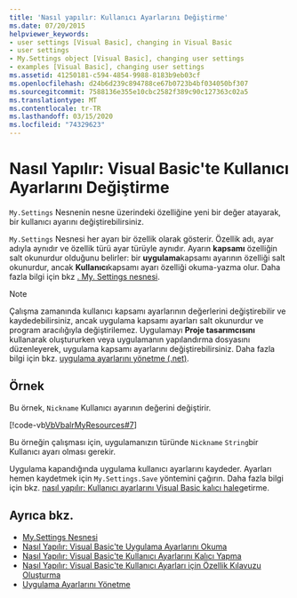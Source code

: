 ```yaml
---
title: 'Nasıl yapılır: Kullanıcı Ayarlarını Değiştirme'
ms.date: 07/20/2015
helpviewer_keywords:
- user settings [Visual Basic], changing in Visual Basic
- user settings
- My.Settings object [Visual Basic], changing user settings
- examples [Visual Basic], changing user settings
ms.assetid: 41250181-c594-4854-9988-8183b9eb03cf
ms.openlocfilehash: d24b6d239c894788ce67b0723b4bf034050bf307
ms.sourcegitcommit: 7588136e355e10cbc2582f389c90c127363c02a5
ms.translationtype: MT
ms.contentlocale: tr-TR
ms.lasthandoff: 03/15/2020
ms.locfileid: "74329623"
---
```

# <a name="how-to-change-user-settings-in-visual-basic"></a>Nasıl Yapılır: Visual Basic'te Kullanıcı Ayarlarını Değiştirme

`My.Settings` Nesnenin nesne üzerindeki özelliğine yeni bir değer atayarak, bir kullanıcı ayarını değiştirebilirsiniz.  
  
 `My.Settings` Nesnesi her ayarı bir özellik olarak gösterir. Özellik adı, ayar adıyla aynıdır ve özellik türü ayar türüyle aynıdır. Ayarın **kapsamı** özelliğin salt okunurdur olduğunu belirler: bir **uygulama**kapsamı ayarının özelliği salt okunurdur, ancak **Kullanıcı**kapsamı ayarı özelliği okuma-yazma olur. Daha fazla bilgi için bkz [. My. Settings nesnesi](../../../../visual-basic/language-reference/objects/my-settings-object.md).  
  
> [!NOTE]
> Çalışma zamanında kullanıcı kapsamı ayarlarının değerlerini değiştirebilir ve kaydedebilirsiniz, ancak uygulama kapsamı ayarları salt okunurdur ve program aracılığıyla değiştirilemez. Uygulamayı **Proje tasarımcısını** kullanarak oluştururken veya uygulamanın yapılandırma dosyasını düzenleyerek, uygulama kapsamı ayarlarını değiştirebilirsiniz. Daha fazla bilgi için bkz. [uygulama ayarlarını yönetme (.net)](/visualstudio/ide/managing-application-settings-dotnet).  
  
## <a name="example"></a>Örnek  

 Bu örnek, `Nickname` Kullanıcı ayarının değerini değiştirir.  
  
 [!code-vb[VbVbalrMyResources#7](~/samples/snippets/visualbasic/VS_Snippets_VBCSharp/VbVbalrMyResources/VB/Form1.vb#7)]  
  
 Bu örneğin çalışması için, uygulamanızın türünde `Nickname` `String`bir Kullanıcı ayarı olması gerekir.  
  
 Uygulama kapandığında uygulama kullanıcı ayarlarını kaydeder. Ayarları hemen kaydetmek için `My.Settings.Save` yöntemini çağırın. Daha fazla bilgi için bkz. [nasıl yapılır: Kullanıcı ayarlarını Visual Basic kalıcı hale](../../../../visual-basic/developing-apps/programming/app-settings/how-to-persist-user-settings.md)getirme.  
  
## <a name="see-also"></a>Ayrıca bkz.

- [My.Settings Nesnesi](../../../../visual-basic/language-reference/objects/my-settings-object.md)
- [Nasıl Yapılır: Visual Basic'te Uygulama Ayarlarını Okuma](../../../../visual-basic/developing-apps/programming/app-settings/how-to-read-application-settings.md)
- [Nasıl Yapılır: Visual Basic'te Kullanıcı Ayarlarını Kalıcı Yapma](../../../../visual-basic/developing-apps/programming/app-settings/how-to-persist-user-settings.md)
- [Nasıl Yapılır: Visual Basic'te Kullanıcı Ayarları için Özellik Kılavuzu Oluşturma](../../../../visual-basic/developing-apps/programming/app-settings/how-to-create-property-grids-for-user-settings.md)
- [Uygulama Ayarlarını Yönetme](/visualstudio/ide/managing-application-settings-dotnet)
